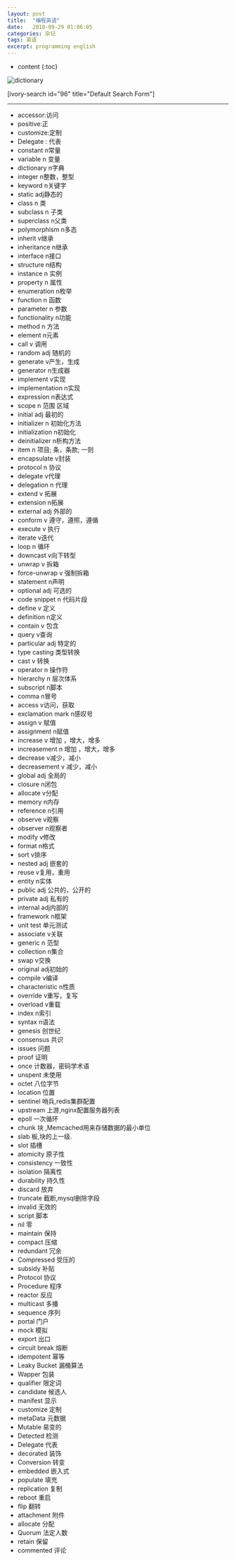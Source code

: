 ```yaml
---
layout: post
title:  "编程英语"
date:   2018-09-29 01:06:05
categories: 杂记
tags: 英语
excerpt: programming english
---
```



* content
{:toc}

<!--more-->

<img src="http://7xpuj1.com1.z0.glb.clouddn.com/dictionary.png" alt="dictionary" />

[ivory-search id="96" title="Default Search Form"]

---

- accessor:访问
- positive:正
- customize:定制
- Delegate : 代表
- constant n常量
- variable n 变量
- dictionary n字典
- integer n整数，整型
- keyword n关键字
- static adj静态的
- class n 类
- subclass n 子类
- superclass n父类
- polymorphism n多态 
- inherit v继承
- inheritance n继承
- interface n接口
- structure n结构
- instance n 实例
- property n 属性
- enumeration n枚举
- function n 函数
- parameter n 参数
- functionality n功能
- method n 方法
- element n元素
- call v 调用
- random adj 随机的
- generate v产生，生成
- generator n生成器
- implement v实现
- implementation n实现
- expression n表达式
- scope n 范围 区域
- initial adj 最初的
- initializer n 初始化方法
- initialization n初始化
- deinitializer n析构方法
- item n 项目; 条，条款; 一则
- encapsulate v封装
- protocol n 协议
- delegate v代理
- delegation n 代理
- extend v 拓展
- extension n拓展
- external adj 外部的
- conform v 遵守，遵照，遵循
- execute v 执行
- iterate v迭代
- loop n 循环
- downcast v向下转型
- unwrap v 拆箱
- force-unwrap v 强制拆箱
- statement n声明
- optional adj 可选的
- code snippet n 代码片段
- define v 定义
- definition n定义
- contain v 包含
- query v查询
- particular adj 特定的
- type casting 类型转换
- cast v 转换
- operator n 操作符
- hierarchy n 层次体系
- subscript n脚本
- comma n冒号
- access v访问，获取
- exclamation mark n感叹号
- assign v 赋值
- assignment n赋值
- increase v 增加 ，增大，增多
- increasement n 增加 ，增大，增多
- decrease v减少，减小
- decreasement v 减少，减小
- global adj 全局的
- closure n闭包
- allocate v分配
- memory n内存
- reference n引用
- observe v观察
- observer n观察者
- modify v修改
- format n格式
- sort v排序
- nested adj 嵌套的
- reuse v复用，重用
- entity n实体
- public adj 公共的，公开的
- private adj 私有的
- internal adj内部的
- framework n框架
- unit test 单元测试
- associate v关联
- generic n 范型
- collection n集合
- swap v交换
- original adj初始的
- compile v编译
- characteristic n性质
- override v重写，复写
- overload v重载
- index n索引
- syntax n语法
- genesis 创世纪
- consensus 共识
- issues 问题
- proof 证明
- once 计数器，密码学术语
- unspent 未使用
- octet 八位字节
- location 位置
- sentinel 哨兵,redis集群配置
- upstream 上游,nginx配置服务器列表
- epoll 一次循环
- chunk 块 ,Memcached用来存储数据的最小单位
- slab 板,块的上一级. 
- slot 插槽
- atomicity 原子性
- consistency 一致性
- isolation 隔离性
- durability 持久性
- discard 放弃
- truncate 截断,mysql删除字段
- invalid 无效的
- script 脚本
- nil 零
- maintain 保持
- compact 压缩
- redundant 冗余
- Compressed 受压的
- subsidy 补贴
- Protocol 协议
- Procedure 程序
- reactor 反应
- multicast 多播
- sequence 序列
- portal 门户
- mock 模拟
- export 出口
- circuit break 熔断
- idempotent  幂等
- Leaky Bucket 漏桶算法
- Wapper 包装
- qualifier 限定词
- candidate 候选人
- manifest 显示
- customize 定制
- metaData 元数据
- Mutable 易变的
- Detected 检测
- Delegate 代表
- decorated  装饰
- Conversion 转变
- embedded 嵌入式
- populate 填充
- replication 复制
- reboot 重启
- flip 翻转
- attachment 附件
- allocate 分配
- Quorum 法定人数
- retain 保留
- commented 评论
